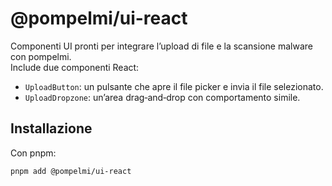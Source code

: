 # @pompelmi/ui-react

Componenti UI pronti per integrare l’upload di file e la scansione malware con pompelmi.  
Include due componenti React:

- `UploadButton`: un pulsante che apre il file picker e invia il file selezionato.
- `UploadDropzone`: un’area drag‑and‑drop con comportamento simile.

## Installazione

Con pnpm:

```bash
pnpm add @pompelmi/ui-react